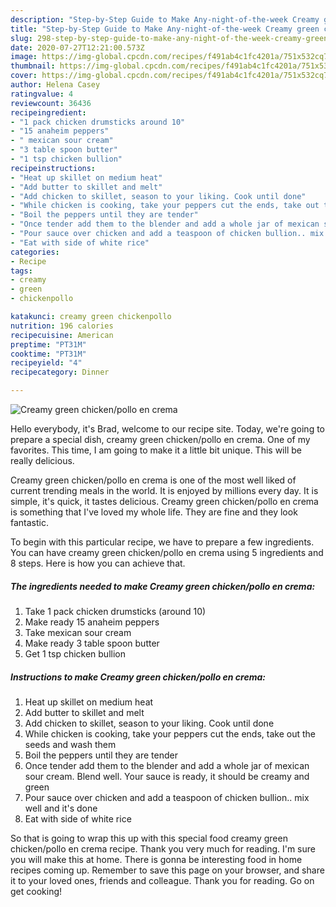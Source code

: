 ```yaml
---
description: "Step-by-Step Guide to Make Any-night-of-the-week Creamy green chicken/pollo en crema"
title: "Step-by-Step Guide to Make Any-night-of-the-week Creamy green chicken/pollo en crema"
slug: 298-step-by-step-guide-to-make-any-night-of-the-week-creamy-green-chicken-pollo-en-crema
date: 2020-07-27T12:21:00.573Z
image: https://img-global.cpcdn.com/recipes/f491ab4c1fc4201a/751x532cq70/creamy-green-chickenpollo-en-crema-recipe-main-photo.jpg
thumbnail: https://img-global.cpcdn.com/recipes/f491ab4c1fc4201a/751x532cq70/creamy-green-chickenpollo-en-crema-recipe-main-photo.jpg
cover: https://img-global.cpcdn.com/recipes/f491ab4c1fc4201a/751x532cq70/creamy-green-chickenpollo-en-crema-recipe-main-photo.jpg
author: Helena Casey
ratingvalue: 4
reviewcount: 36436
recipeingredient:
- "1 pack chicken drumsticks around 10"
- "15 anaheim peppers"
- " mexican sour cream"
- "3 table spoon butter"
- "1 tsp chicken bullion"
recipeinstructions:
- "Heat up skillet on medium heat"
- "Add butter to skillet and melt"
- "Add chicken to skillet, season to your liking. Cook until done"
- "While chicken is cooking, take your peppers cut the ends, take out the seeds and wash them"
- "Boil the peppers until they are tender"
- "Once tender add them to the blender and add a whole jar of mexican sour cream. Blend well. Your sauce is ready, it should be creamy and green"
- "Pour sauce over chicken and add a teaspoon of chicken bullion.. mix well and it&#39;s done"
- "Eat with side of white rice"
categories:
- Recipe
tags:
- creamy
- green
- chickenpollo

katakunci: creamy green chickenpollo 
nutrition: 196 calories
recipecuisine: American
preptime: "PT31M"
cooktime: "PT31M"
recipeyield: "4"
recipecategory: Dinner

---
```



![Creamy green chicken/pollo en crema](https://img-global.cpcdn.com/recipes/f491ab4c1fc4201a/751x532cq70/creamy-green-chickenpollo-en-crema-recipe-main-photo.jpg)

Hello everybody, it's Brad, welcome to our recipe site. Today, we're going to prepare a special dish, creamy green chicken/pollo en crema. One of my favorites. This time, I am going to make it a little bit unique. This will be really delicious.

Creamy green chicken/pollo en crema is one of the most well liked of current trending meals in the world. It is enjoyed by millions every day. It is simple, it's quick, it tastes delicious. Creamy green chicken/pollo en crema is something that I've loved my whole life. They are fine and they look fantastic.




To begin with this particular recipe, we have to prepare a few ingredients. You can have creamy green chicken/pollo en crema using 5 ingredients and 8 steps. Here is how you can achieve that.

<!--inarticleads1-->

##### The ingredients needed to make Creamy green chicken/pollo en crema:

1. Take 1 pack chicken drumsticks (around 10)
1. Make ready 15 anaheim peppers
1. Take  mexican sour cream
1. Make ready 3 table spoon butter
1. Get 1 tsp chicken bullion




<!--inarticleads2-->

##### Instructions to make Creamy green chicken/pollo en crema:

1. Heat up skillet on medium heat
1. Add butter to skillet and melt
1. Add chicken to skillet, season to your liking. Cook until done
1. While chicken is cooking, take your peppers cut the ends, take out the seeds and wash them
1. Boil the peppers until they are tender
1. Once tender add them to the blender and add a whole jar of mexican sour cream. Blend well. Your sauce is ready, it should be creamy and green
1. Pour sauce over chicken and add a teaspoon of chicken bullion.. mix well and it&#39;s done
1. Eat with side of white rice




So that is going to wrap this up with this special food creamy green chicken/pollo en crema recipe. Thank you very much for reading. I'm sure you will make this at home. There is gonna be interesting food in home recipes coming up. Remember to save this page on your browser, and share it to your loved ones, friends and colleague. Thank you for reading. Go on get cooking!
